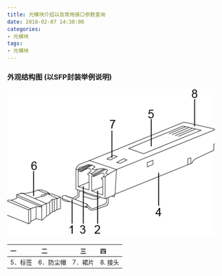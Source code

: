 ```yaml
---
title: 光模块介绍以及常用接口参数查询
date: 2018-02-07 14:30:00
categories:
- 光模块
tags:
- 光模块
---
```


### 外观结构图 (以SFP封装举例说明)  
![光模块结构图](/images/2018020701.png)  

| 一       |   二    |  三      |  四      |
| :------  | :------ | :------: | :------ |
|5．标签    |6．防尘帽       |7．裙片      |8. 接头 |
